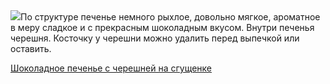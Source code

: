<!--2025-07-18 20:19:13-->
<div class="yb">
  <div class="rss povarenok"><a href="https://www.povarenok.ru/recipes/show/182929/"><img src="https://www.povarenok.ru/data/cache/2025jul/18/18/3184794_82642-640x480.jpg"></a>По структуре печенье немного рыхлое, довольно мягкое, ароматное в меру сладкое и с прекрасным шоколадным вкусом. Внутри печенья черешня. Косточку у черешни можно удалить перед выпечкой или оставить. <p class="titl"><a href="https://www.povarenok.ru/recipes/show/182929/">Шоколадное печенье с черешней на сгущенке</a></p></div>
</div>
